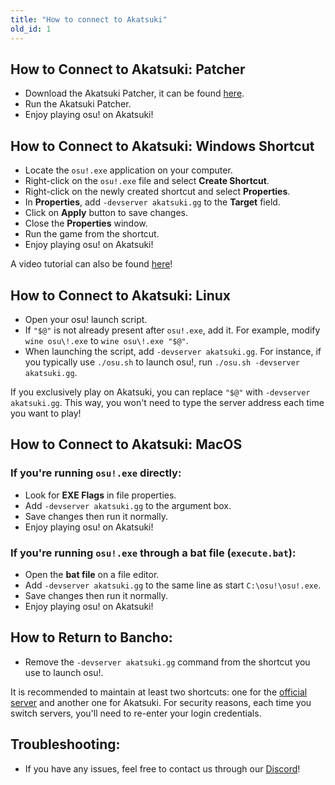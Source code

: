 ```yaml
---
title: "How to connect to Akatsuki"
old_id: 1
---
```


## How to Connect to Akatsuki: Patcher

- Download the Akatsuki Patcher, it can be found [here](https://akatsuki.gg/patcher).
- Run the Akatsuki Patcher.
- Enjoy playing osu! on Akatsuki!

## How to Connect to Akatsuki: Windows Shortcut

- Locate the `osu!.exe` application on your computer.
- Right-click on the `osu!.exe` file and select **Create Shortcut**.
- Right-click on the newly created shortcut and select **Properties**.
- In **Properties**, add `-devserver akatsuki.gg` to the **Target** field.
- Click on **Apply** button to save changes.
- Close the **Properties** window.
- Run the game from the shortcut.
- Enjoy playing osu! on Akatsuki!

A video tutorial can also be found [here](https://youtu.be/vN8zqgmN_kI)!

## How to Connect to Akatsuki: Linux 

- Open your osu! launch script.
- If `"$@"` is not already present after `osu!.exe`, add it. For example, modify `wine osu\!.exe` to `wine osu\!.exe "$@"`.
- When launching the script, add `-devserver akatsuki.gg`. For instance, if you typically use `./osu.sh` to launch osu!, run `./osu.sh -devserver akatsuki.gg`.

If you exclusively play on Akatsuki, you can replace `"$@"` with `-devserver akatsuki.gg`. This way, you won't need to type the server address each time you want to play!

## How to Connect to Akatsuki: MacOS

### If you're running `osu!.exe` directly: 
- Look for **EXE Flags** in file properties.
- Add `-devserver akatsuki.gg` to the argument box.
- Save changes then run it normally.
- Enjoy playing osu! on Akatsuki!

### If you're running `osu!.exe` through a bat file (`execute.bat`):
- Open the **bat file** on a file editor.
- Add `-devserver akatsuki.gg` to the same line as start `C:\osu!\osu!.exe`.
- Save changes then run it normally.
- Enjoy playing osu! on Akatsuki!

## How to Return to Bancho:

- Remove the `-devserver akatsuki.gg` command from the shortcut you use to launch osu!.

It is recommended to maintain at least two shortcuts: one for the [official server](https://osu.ppy.sh) and another one for Akatsuki. For security reasons, each time you switch servers, you'll need to re-enter your login credentials.

## Troubleshooting:

- If you have any issues, feel free to contact us through our [Discord](https://akatsuki.gg/discord)!

